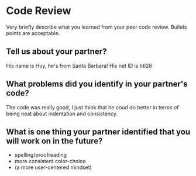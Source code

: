 # Code Review

Very briefly describe what you learned from your peer code review. Bullets points are acceptable.

## Tell us about your partner?
His name is Huy, he's from Santa Barbara! His net ID is htl28

## What problems did you identify in your partner's code?
The code was really good, I just think that he coud do better in terms of being neat about indentation and consistency.

## What is one thing your partner identified that you will work on in the future?
* spelling/proofreading
* more consistent color-choice
* (a more user-centered mindset)
